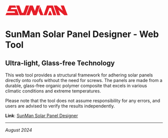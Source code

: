 <img src="https://github.com/calmense/SunManPanelDesign/blob/main/Sunman_logo.png" alt="SunMan Logo" width="200"/>

# SunMan Solar Panel Designer - Web Tool

## Ultra-light, Glass-free Technology

This web tool provides a structural framework for adhering solar panels directly onto roofs without the need for screws. The panels are made from a durable, glass-free organic polymer composite that excels in various climatic conditions and extreme temperatures.

Please note that the tool does not assume responsibility for any errors, and users are advised to verify the results independently.

**Link**: [SunMan Solar Panel Designer](https://sunman-arup-solar-panel-design.streamlit.app/)

---

*August 2024*
